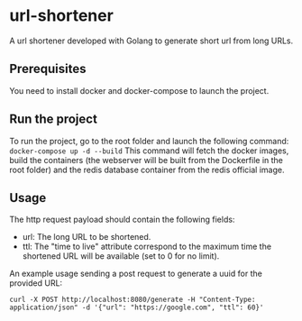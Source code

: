 # url-shortener
A url shortener developed with Golang to generate short url from long URLs.

## Prerequisites

You need to install docker and docker-compose to launch the project.

## Run the project

To run the project, go to the root folder and launch the following command:
`docker-compose up -d --build`
This command will fetch the docker images, build the containers (the webserver will be built from the Dockerfile in the root folder) and the redis database container from the redis official image.

## Usage

The http request payload should contain the following fields:

- url: The long URL to be shortened.
- ttl: The "time to live" attribute correspond to the maximum time the shortened URL will be available (set to 0 for no limit).

An example usage sending a post request to generate a uuid for the provided URL:

`curl -X POST http://localhost:8080/generate -H "Content-Type: application/json" -d '{"url": "https://google.com", "ttl": 60}'`
